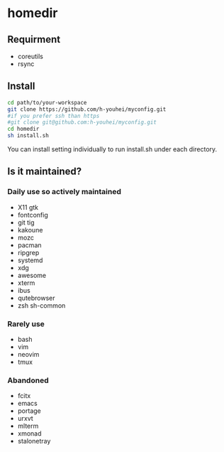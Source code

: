 # homedir

## Requirment
- coreutils
- rsync

## Install
```bash
cd path/to/your-workspace
git clone https://github.com/h-youhei/myconfig.git
#if you prefer ssh than https
#git clone git@github.com:h-youhei/myconfig.git
cd homedir
sh install.sh
```

You can install setting individually to run install.sh under each directory.

## Is it maintained?
### Daily use so actively maintained
- X11 gtk
- fontconfig
- git tig
- kakoune
- mozc
- pacman
- ripgrep
- systemd
- xdg
- awesome
- xterm
- ibus
- qutebrowser
- zsh sh-common

### Rarely use
- bash
- vim
- neovim
- tmux

### Abandoned
- fcitx
- emacs
- portage
- urxvt
- mlterm
- xmonad
- stalonetray
